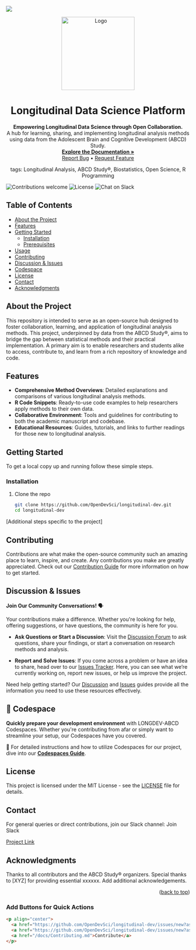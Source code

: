 




<a name="readme-top"></a>

[![](https://github.com/codespaces/badge.svg)](https://codespaces.new/openresearchcollabs/longitudinal-dev?quickstart=1)

<p align="center">
  <a href="https://github.com/OpenDevSci/longitudinal-dev">
    <img src="/logo.svg" alt="Logo" width="200" height="200"/>
  </a>
</p>

<h1 align="center">Longitudinal Data Science Platform</h1>

<p align="center">
  <strong>Empowering Longitudinal Data Science through Open Collaboration.</strong>
  <br />
  A hub for learning, sharing, and implementing longitudinal analysis methods using data from the Adolescent Brain and Cognitive Development (ABCD) Study.
  <br />
  <a href="https://github.com/OpenDevSci/longitudinal-dev"><strong>Explore the Documentation »</strong></a>
  <br />
  <a href="https://github.com/OpenDevSci/longitudinal-dev/issues">Report Bug</a> •
  <a href="https://github.com/OpenDevSci/longitudinal-dev/issues">Request Feature</a>
</p>

<p align="center">
tags: Longitudinal Analysis, ABCD Study®, Biostatistics, Open Science, R Programming
</p>

![Contributions welcome](https://img.shields.io/badge/contributions-welcome-brightgreen.svg)
![License](https://img.shields.io/badge/license-MIT-blue.svg)
![Chat on Slack](https://img.shields.io/badge/chat-on%20slack-yellow.svg)

## Table of Contents
- [About the Project](#about-the-project)
- [Features](#features)
- [Getting Started](#getting-started)
  - [Installation](#installation)
  - [Prerequisites](#prerequisites)
- [Usage](#usage)
- [Contributing](#contributing)
- [Discussion & Issues](#discussion--issues)
- [Codespace](#codespace)
- [License](#license)
- [Contact](#contact)
- [Acknowledgments](#acknowledgments)

## About the Project

This repository is intended to serve as an open-source hub designed to foster collaboration, learning, and application of longitudinal analysis methods. This project, underpinned by data from the ABCD Study®, aims to bridge the gap between statistical methods and their practical implementation. A primary aim is to enable researchers and students alike to access, contribute to, and learn from a rich repository of knowledge and code.

## Features

- **Comprehensive Method Overviews**: Detailed explanations and comparisons of various longitudinal analysis methods.
- **R Code Snippets**: Ready-to-use code examples to help researchers apply methods to their own data.
- **Collaborative Environment**: Tools and guidelines for contributing to both the academic manuscript and codebase.
- **Educational Resources**: Guides, tutorials, and links to further readings for those new to longitudinal analysis.

## Getting Started

To get a local copy up and running follow these simple steps.

### Installation

1. Clone the repo
   ```sh
   git clone https://github.com/OpenDevSci/longitudinal-dev.git
   cd longitudinal-dev
   ```

[Additional steps specific to the project]

## Contributing
Contributions are what make the open-source community such an amazing place to learn, inspire, and create. Any contributions you make are greatly appreciated. Check out our [Contribution Guide](docs/Contributing.md) for more information on how to get started.

## Discussion & Issues

**Join Our Community Conversations!** 🗣️

Your contributions make a difference. Whether you're looking for help, offering suggestions, or have questions, the community is here for you.

- **Ask Questions or Start a Discussion**: Visit the [Discussion Forum](https://github.com/OpenDevSci/longitudinal-dev/discussions) to ask questions, share your findings, or start a conversation on research methods and analysis.

- **Report and Solve Issues**: If you come across a problem or have an idea to share, head over to our [Issues Tracker](https://github.com/OpenDevSci/longitudinal-dev/issues). Here, you can see what we’re currently working on, report new issues, or help us improve the project.

Need help getting started? Our [Discussion](docs/Discussion.md) and [Issues](docs/Issues.md) guides provide all the information you need to use these resources effectively.

## 🚀 Codespace

**Quickly prepare your development environment** with LONGDEV-ABCD Codespaces. Whether you're contributing from afar or simply want to streamline your setup, our Codespaces have you covered. 

📘 For detailed instructions and how to utilize Codespaces for our project, dive into our [**Codespaces Guide**](docs/Codespaces.md).

## License
This project is licensed under the MIT License - see the [LICENSE](docs/LICENSE) file for details.

## Contact
For general queries or direct contributions, join our Slack channel: Join Slack

[Project Link](https://github.com/OpenDevSci/longitudinal-dev)

## Acknowledgments
Thanks to all contributors and the ABCD Study® organizers.
Special thanks to [XYZ] for providing essential xxxxxx.
Add additional acknowledgements.
<p align="right">(<a href="#readme-top">back to top</a>)</p>


### Add Buttons for Quick Actions

```markdown
<p align="center">
  <a href="https://github.com/OpenDevSci/longitudinal-dev/issues/new?assignees=&labels=bug&template=bug_report.md">Report Bug</a> •
  <a href="https://github.com/OpenDevSci/longitudinal-dev/issues/new?assignees=&labels=enhancement&template=feature_request.md">Request Feature</a> •
  <a href="/docs/Contributing.md">Contribute</a>
</p>


